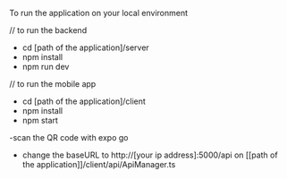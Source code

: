 To run the application on your local environment

// to run the backend

- cd [path of the application]/server
- npm install
- npm run dev

// to run the mobile app

- cd [path of the application]/client
- npm install
- npm start

-scan the QR code with expo go 

- change the baseURL to http://[your ip address]:5000/api on [[path of the application]]/client/api/ApiManager.ts
